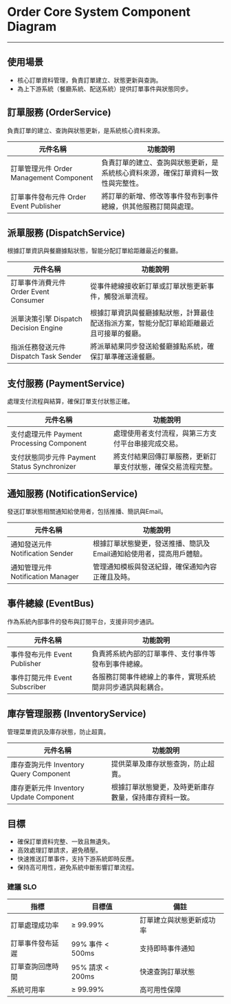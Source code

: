 # Order Core System Component Diagram
----

## 使用場景
- 核心訂單資料管理，負責訂單建立、狀態更新與查詢。
- 為上下游系統（餐廳系統、配送系統）提供訂單事件與狀態同步。


## 訂單服務 (OrderService)
負責訂單的建立、查詢與狀態更新，是系統核心資料來源。

| 元件名稱 |	功能說明 |
| ----- | -------- | 
| 訂單管理元件 Order Management Component |	負責訂單的建立、查詢與狀態更新，是系統核心資料來源，確保訂單資料一致性與完整性。 |
| 訂單事件發布元件 Order Event Publisher |	將訂單的新增、修改等事件發布到事件總線，供其他服務訂閱與處理。 |



## 派單服務 (DispatchService)
根據訂單資訊與餐廳據點狀態，智能分配訂單給距離最近的餐廳。

| 元件名稱 |	功能說明 |
| ----- | -------- | 
| 訂單事件消費元件 Order Event Consumer | 	從事件總線接收新訂單或訂單狀態更新事件，觸發派單流程。 | 
| 派單決策引擎 Dispatch Decision Engine | 	根據訂單資訊與餐廳據點狀態，計算最佳配送指派方案，智能分配訂單給距離最近且可接單的餐廳。 | 
| 指派任務發送元件 Dispatch Task Sender | 	將派單結果同步發送給餐廳據點系統，確保訂單準確送達餐廳。 | 

## 支付服務 (PaymentService)
處理支付流程與結算，確保訂單支付狀態正確。

| 元件名稱 |	功能說明 |
| ----- | -------- | 
| 支付處理元件 Payment Processing Component | 	處理使用者支付流程，與第三方支付平台串接完成交易。 | 
| 支付狀態同步元件 Payment Status Synchronizer | 	將支付結果回傳訂單服務，更新訂單支付狀態，確保交易流程完整。 | 

## 通知服務 (NotificationService)
發送訂單狀態相關通知給使用者，包括推播、簡訊與Email。

| 元件名稱 |	功能說明 |
| ----- | -------- | 
| 通知發送元件 Notification Sender |	根據訂單狀態變更，發送推播、簡訊及Email通知給使用者，提高用戶體驗。 |
| 通知管理元件 Notification Manager |	管理通知模板與發送紀錄，確保通知內容正確且及時。 |

## 事件總線 (EventBus)
作為系統內部事件的發布與訂閱平台，支援非同步通訊。

| 元件名稱 |	功能說明 |
| ----- | -------- | 
| 事件發布元件 Event Publisher | 	負責將系統內部的訂單事件、支付事件等發布到事件總線。 | 
| 事件訂閱元件 Event Subscriber | 	各服務訂閱事件總線上的事件，實現系統間非同步通訊與鬆耦合。 | 

## 庫存管理服務 (InventoryService)
管理菜單資訊及庫存狀態，防止超賣。

| 元件名稱 |	功能說明 |
| ----- | -------- |
| 庫存查詢元件 Inventory Query Component | 	提供菜單及庫存狀態查詢，防止超賣。 | 
| 庫存更新元件 Inventory Update Component | 	根據訂單狀態變更，及時更新庫存數量，保持庫存資料一致。 | 

## 目標
- 確保訂單資料完整、一致且無遺失。
- 高效處理訂單請求，避免積壓。
- 快速推送訂單事件，支持下游系統即時反應。
- 保持高可用性，避免系統中斷影響訂單流程。


### 建議 SLO
| 指標 |	目標值 |	備註 |
| ----- | -------- | -------- |
| 訂單處理成功率 |	≥ 99.99% |	訂單建立與狀態更新成功率 |
| 訂單事件發布延遲 |	99% 事件 < 500ms |	支持即時事件通知 |
| 訂單查詢回應時間 |	95% 請求 < 200ms |	快速查詢訂單狀態 |
| 系統可用率 |	≥ 99.99% |	高可用性保障 |